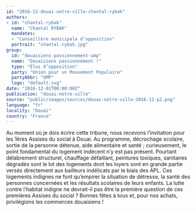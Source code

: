 ```yaml
---
id: "2016-12-douai-notre-ville-chantal-rybak"
authors:
- id: "chantal-rybak"
  name: "Chantal RYBAK"
  mandates: 
  - "Conseillère municipale d’opposition"
  portrait: "chantal-rybak.jpg"
group:
  id: "douaisiens-passionnement-ump"
  name: "Douaisiens passionnément !"
  type: "Élus d’opposition"
  party: "Union pour un Mouvement Populaire"
  partyAbbr: "UMP"
  logo: "default.svg"
date: "2016-12-01T00:00:00Z"
publication: "douai-notre-ville"
source: "public/images/sources/douai-notre-ville-2016-12-p2.png"
language: "fr"
locality: "Douai"
country: "France"
---
```


Au moment où je dois écrire cette tribune, nous recevons l’invitation pour les 1ères Assises du social à Douai. Au programme, décrochage scolaire, sortie de la personne détenue, aide alimentaire et santé ; curieusement, le point fondamental du logement indécent n’y est pas présent. Pourtant délabrement structurel, chauffage défaillant, peintures toxiques, sanitaires dégradés sont le lot des logements dont les loyers sont en grande partie versés directement aux bailleurs indélicats par le biais des APL. Ces logements indignes ne font qu’empirer la situation de détresse, la santé des personnes concernées et les résultats scolaires de leurs enfants. La lutte contre l’habitat indigne ne devrait-il pas être la première question de ces premières Assises du social ?
Bonnes fêtes à tous et, pour nos achats, privilégions les commerces douaisiens !
